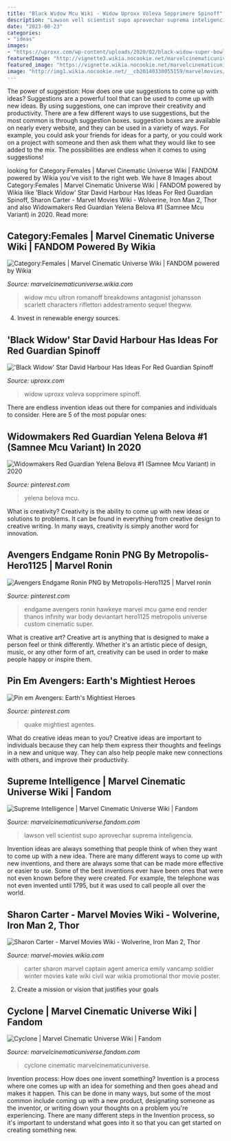 ```yaml
---
title: "Black Widow Mcu Wiki - Widow Uproxx Voleva Sopprimere Spinoff"
description: "Lawson vell scientist supo aprovechar suprema inteligencia"
date: "2023-08-23"
categories:
- "ideas"
images:
- "https://uproxx.com/wp-content/uploads/2020/02/black-widow-super-bowl-david-harbour-face-1.jpg?resize=768"
featuredImage: "http://vignette3.wikia.nocookie.net/marvelcinematicuniverse/images/3/32/Young_Widow.png/revision/latest?cb=20160212171419"
featured_image: "https://vignette.wikia.nocookie.net/marvelcinematicuniverse/images/3/30/Cyclone_Profile.png/revision/latest?cb=20190720090924"
image: "http://img1.wikia.nocookie.net/__cb20140330055159/marvelmovies/images/thumb/2/26/Agent_Carter13.jpg/500px-Agent_Carter13.jpg"
---
```



The power of suggestion: How does one use suggestions to come up with ideas?
Suggestions are a powerful tool that can be used to come up with new ideas. By using suggestions, one can improve their creativity and productivity. There are a few different ways to use suggestions, but the most common is through suggestion boxes. suggestion boxes are available on nearly every website, and they can be used in a variety of ways. For example, you could ask your friends for ideas for a party, or you could work on a project with someone and then ask them what they would like to see added to the mix. The possibilities are endless when it comes to using suggestions!

	

		
looking for Category:Females | Marvel Cinematic Universe Wiki | FANDOM powered by Wikia you've visit to the right web. We have 8 Images about Category:Females | Marvel Cinematic Universe Wiki | FANDOM powered by Wikia like &#039;Black Widow&#039; Star David Harbour Has Ideas For Red Guardian Spinoff, Sharon Carter - Marvel Movies Wiki - Wolverine, Iron Man 2, Thor and also Widowmakers Red Guardian Yelena Belova #1 (Samnee Mcu Variant) in 2020. Read more:
		
    
## Category:Females | Marvel Cinematic Universe Wiki | FANDOM Powered By Wikia

<img loading=lazy src="http://vignette3.wikia.nocookie.net/marvelcinematicuniverse/images/3/32/Young_Widow.png/revision/latest?cb=20160212171419" onerror="this.onerror=null;this.src='https://tse4.mm.bing.net/th?id=OIP.bGfLxJum4UEyccGqvrhhzgHaDH&amp;pid=15.1';" alt="Category:Females | Marvel Cinematic Universe Wiki | FANDOM powered by Wikia">

_Source: marvelcinematicuniverse.wikia.com_

>widow mcu ultron romanoff breakdowns antagonist johansson scarlett characters riflettori addestramento sequel thegww. 

	

4. Invest in renewable energy sources. 

    
## &#039;Black Widow&#039; Star David Harbour Has Ideas For Red Guardian Spinoff

<img loading=lazy src="https://uproxx.com/wp-content/uploads/2020/02/black-widow-super-bowl-david-harbour-face-1.jpg?resize=768" onerror="this.onerror=null;this.src='https://tse1.mm.bing.net/th?id=OIP.pYQMfYcNCfFN8ioTtrhYQwHaD-&amp;pid=15.1';" alt="&#039;Black Widow&#039; Star David Harbour Has Ideas For Red Guardian Spinoff">

_Source: uproxx.com_

>widow uproxx voleva sopprimere spinoff. 

	

There are endless invention ideas out there for companies and individuals to consider. Here are 5 of the most popular ones:

    
## Widowmakers Red Guardian Yelena Belova #1 (Samnee Mcu Variant) In 2020

<img loading=lazy src="https://i.pinimg.com/736x/c6/40/51/c640517872b5fa430b16644085f3b32a.jpg" onerror="this.onerror=null;this.src='https://tse1.mm.bing.net/th?id=OIP.n9AW6IzfxboC5OPrBQWGlAHaLg&amp;pid=15.1';" alt="Widowmakers Red Guardian Yelena Belova #1 (Samnee Mcu Variant) in 2020">

_Source: pinterest.com_

>yelena belova mcu. 

	

What is creativity?
Creativity is the ability to come up with new ideas or solutions to problems. It can be found in everything from creative design to creative writing. In many ways, creativity is simply another word for innovation.

    
## Avengers Endgame Ronin PNG By Metropolis-Hero1125 | Marvel Ronin

<img loading=lazy src="https://i.pinimg.com/736x/3b/6f/06/3b6f06ff80ae0d6cef7c665c3948e572.jpg" onerror="this.onerror=null;this.src='https://tse2.mm.bing.net/th?id=OIP.UMTwd8ImPQnEoDhcO9Af-gHaKr&amp;pid=15.1';" alt="Avengers Endgame Ronin PNG by Metropolis-Hero1125 | Marvel ronin">

_Source: pinterest.com_

>endgame avengers ronin hawkeye marvel mcu game end render thanos infinity war body deviantart hero1125 metropolis universe custom cinematic super. 

	

What is creative art?
Creative art is anything that is designed to make a person feel or think differently. Whether it's an artistic piece of design, music, or any other form of art, creativity can be used in order to make people happy or inspire them.

    
## Pin Em Avengers: Earth&#039;s Mightiest Heroes

<img loading=lazy src="https://i.pinimg.com/736x/c4/0b/65/c40b65367deaa67b01bbfaca27f81e68--fictional-characters-black-widow.jpg" onerror="this.onerror=null;this.src='https://tse1.mm.bing.net/th?id=OIP._sl-1DEziC-t1yWQ9EPDBAHaDr&amp;pid=15.1';" alt="Pin em Avengers: Earth&#039;s Mightiest Heroes">

_Source: pinterest.com_

>quake mightiest agentes. 

	

What do creative ideas mean to you?
Creative ideas are important to individuals because they can help them express their thoughts and feelings in a new and unique way. They can also help people make new connections with others, and improve their productivity.

    
## Supreme Intelligence | Marvel Cinematic Universe Wiki | Fandom

<img loading=lazy src="https://vignette.wikia.nocookie.net/marvelcinematicuniverse/images/4/45/Supreme_Intelligence_.png/revision/latest?cb=20190311205938" onerror="this.onerror=null;this.src='https://tse4.mm.bing.net/th?id=OIP.KTQOePKnOuTf8YBpW3T5YQHaJO&amp;pid=15.1';" alt="Supreme Intelligence | Marvel Cinematic Universe Wiki | Fandom">

_Source: marvelcinematicuniverse.fandom.com_

>lawson vell scientist supo aprovechar suprema inteligencia. 

	

Invention ideas are always something that people think of when they want to come up with a new idea. There are many different ways to come up with new inventions, and there are always some that can be made more effective or easier to use. Some of the best inventions ever have been ones that were not even known before they were created. For example, the telephone was not even invented until 1795, but it was used to call people all over the world.

    
## Sharon Carter - Marvel Movies Wiki - Wolverine, Iron Man 2, Thor

<img loading=lazy src="http://img1.wikia.nocookie.net/__cb20140330055159/marvelmovies/images/thumb/2/26/Agent_Carter13.jpg/500px-Agent_Carter13.jpg" onerror="this.onerror=null;this.src='https://tse1.mm.bing.net/th?id=OIP.oewNF-BVOycUBU9CpuZeTwHaK9&amp;pid=15.1';" alt="Sharon Carter - Marvel Movies Wiki - Wolverine, Iron Man 2, Thor">

_Source: marvel-movies.wikia.com_

>carter sharon marvel captain agent america emily vancamp soldier winter movies kate wiki civil war wikia promotional thor movie poster. 

	

2. Create a mission or vision that justifies your goals

    
## Cyclone | Marvel Cinematic Universe Wiki | Fandom

<img loading=lazy src="https://vignette.wikia.nocookie.net/marvelcinematicuniverse/images/3/30/Cyclone_Profile.png/revision/latest?cb=20190720090924" onerror="this.onerror=null;this.src='https://tse1.mm.bing.net/th?id=OIP.AEqCkivXP4k6xStZNVYFAwHaJ4&amp;pid=15.1';" alt="Cyclone | Marvel Cinematic Universe Wiki | Fandom">

_Source: marvelcinematicuniverse.fandom.com_

>cyclone cinematic marvelcinematicuniverse. 

	

Invention process: How does one invent something?
Invention is a process where one comes up with an idea for something and then goes ahead and makes it happen. This can be done in many ways, but some of the most common include coming up with a new product, designating someone as the inventor, or writing down your thoughts on a problem you're experiencing. There are many different steps in the Invention process, so it's important to understand what goes into it so that you can get started on creating something new.

